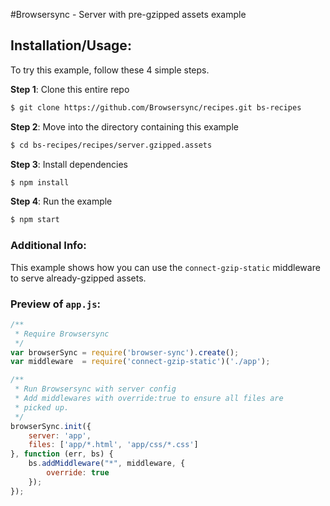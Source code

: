 #Browsersync - Server with pre-gzipped assets example

## Installation/Usage:

To try this example, follow these 4 simple steps. 

**Step 1**: Clone this entire repo
```bash
$ git clone https://github.com/Browsersync/recipes.git bs-recipes
```

**Step 2**: Move into the directory containing this example
```bash
$ cd bs-recipes/recipes/server.gzipped.assets
```

**Step 3**: Install dependencies
```bash
$ npm install
```

**Step 4**: Run the example
```bash
$ npm start
```

### Additional Info:



This example shows how you can use the `connect-gzip-static` middleware 
to serve already-gzipped assets.

### Preview of `app.js`:
```js
/**
 * Require Browsersync
 */
var browserSync = require('browser-sync').create();
var middleware  = require('connect-gzip-static')('./app');

/**
 * Run Browsersync with server config
 * Add middlewares with override:true to ensure all files are
 * picked up.
 */
browserSync.init({
    server: 'app',
    files: ['app/*.html', 'app/css/*.css']
}, function (err, bs) {
    bs.addMiddleware("*", middleware, {
        override: true
    });
});
```

